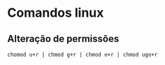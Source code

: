 # Comandos linux

## Alteração de permissões
``` 
chomod u+r | chmod g+r | chmod o+r | chmod ugo+r
```
